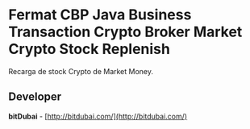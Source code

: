 # Fermat CBP Java Business Transaction Crypto Broker Market Crypto Stock Replenish

Recarga de stock Crypto de Market Money.

## Developer

**bitDubai** - [http://bitdubai.com/](http://bitdubai.com/)